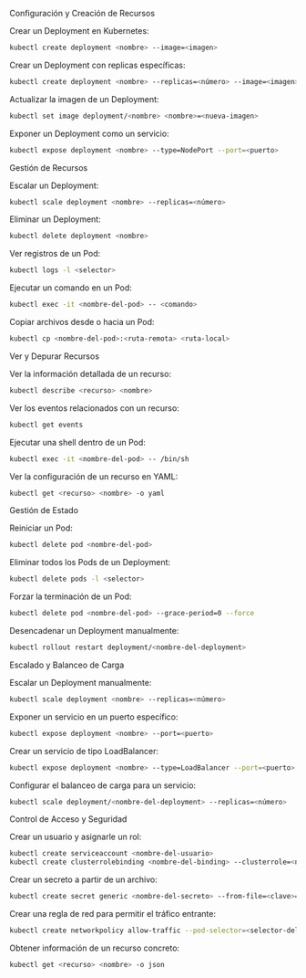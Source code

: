 Configuración y Creación de Recursos

Crear un Deployment en Kubernetes:

```bash
kubectl create deployment <nombre> --image=<imagen>
```

Crear un Deployment con replicas específicas:

```bash
kubectl create deployment <nombre> --replicas=<número> --image=<imagen>
```

Actualizar la imagen de un Deployment:

```bash
kubectl set image deployment/<nombre> <nombre>=<nueva-imagen>
```

Exponer un Deployment como un servicio:

```bash
kubectl expose deployment <nombre> --type=NodePort --port=<puerto>
```

Gestión de Recursos

Escalar un Deployment:

```bash
kubectl scale deployment <nombre> --replicas=<número>
```
Eliminar un Deployment:

```bash
kubectl delete deployment <nombre>
```
Ver registros de un Pod:

```bash
kubectl logs -l <selector>
```
Ejecutar un comando en un Pod:

```bash
kubectl exec -it <nombre-del-pod> -- <comando>
```

Copiar archivos desde o hacia un Pod:

```bash
kubectl cp <nombre-del-pod>:<ruta-remota> <ruta-local>
```

Ver y Depurar Recursos

Ver la información detallada de un recurso:

```bash
kubectl describe <recurso> <nombre>
```
Ver los eventos relacionados con un recurso:

```bash
kubectl get events
```
Ejecutar una shell dentro de un Pod:

```bash
kubectl exec -it <nombre-del-pod> -- /bin/sh
```
Ver la configuración de un recurso en YAML:

```bash
kubectl get <recurso> <nombre> -o yaml
```
Gestión de Estado

Reiniciar un Pod:

```bash
kubectl delete pod <nombre-del-pod>
```
Eliminar todos los Pods de un Deployment:

```bash
kubectl delete pods -l <selector>
```
Forzar la terminación de un Pod:

```bash
kubectl delete pod <nombre-del-pod> --grace-period=0 --force
```
Desencadenar un Deployment manualmente:

```bash
kubectl rollout restart deployment/<nombre-del-deployment>
```
Escalado y Balanceo de Carga

Escalar un Deployment manualmente:

```bash
kubectl scale deployment <nombre> --replicas=<número>
```
Exponer un servicio en un puerto específico:

```bash
kubectl expose deployment <nombre> --port=<puerto>
```
Crear un servicio de tipo LoadBalancer:

```bash
kubectl expose deployment <nombre> --type=LoadBalancer --port=<puerto>
```
Configurar el balanceo de carga para un servicio:

```bash
kubectl scale deployment/<nombre-del-deployment> --replicas=<número>
```
Control de Acceso y Seguridad

Crear un usuario y asignarle un rol:

```bash
kubectl create serviceaccount <nombre-del-usuario>
kubectl create clusterrolebinding <nombre-del-binding> --clusterrole=<nombre-del-rol> --serviceaccount=<nombre-del-namespace>:<nombre-del-usuario>
```
Crear un secreto a partir de un archivo:

```bash
kubectl create secret generic <nombre-del-secreto> --from-file=<clave>=<archivo>
```
Crear una regla de red para permitir el tráfico entrante:

```bash
kubectl create networkpolicy allow-traffic --pod-selector=<selector-del-pod> --namespace=<nombre-del-namespace> --ingress --port=<puerto>
```
Obtener información de un recurso concreto:

```bash
kubectl get <recurso> <nombre> -o json
```